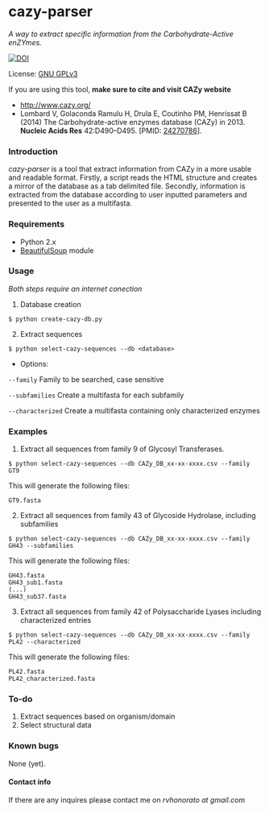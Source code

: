 # cazy-parser
*A way to extract specific information from the Carbohydrate-Active enZYmes.*

[![DOI](https://zenodo.org/badge/23946/rodrigovrgs/cazy-parser.svg)](https://zenodo.org/badge/latestdoi/23946/rodrigovrgs/cazy-parser)

License: [GNU GPLv3](https://www.gnu.org/licenses/gpl-3.0.html)

If you are using this tool, **make sure to cite and visit CAZy website**

* http://www.cazy.org/
* Lombard V, Golaconda Ramulu H, Drula E, Coutinho PM, Henrissat B (2014) The Carbohydrate-active enzymes database (CAZy) in 2013. **Nucleic Acids Res** 42:D490–D495. [PMID: [24270786](http://www.ncbi.nlm.nih.gov/sites/entrez?db=pubmed&cmd=search&term=24270786)].

### Introduction
 *cazy-parser* is a tool that extract information from CAZy in a more usable and readable format. Firstly, a script reads the HTML structure and creates a mirror of the database as a tab delimited file. Secondly, information is extracted from the database according to user inputted parameters and presented to the user as a multifasta.

### Requirements

* Python 2.x
* [BeautifulSoup](https://www.crummy.com/software/BeautifulSoup/) module

### Usage

*Both steps require an internet conection*

1) Database creation

`$ python create-cazy-db.py`

2) Extract sequences

`$ python select-cazy-sequences --db <database>`
* Options:

`--family` Family to be searched, case sensitive

`--subfamilies` Create a multifasta for each subfamily

`--characterized` Create a multifasta containing only characterized enzymes

### Examples

1) Extract all sequences from family 9 of Glycosyl Transferases.

`$ python select-cazy-sequences --db CAZy_DB_xx-xx-xxxx.csv --family GT9`

This will generate the following files:
```
GT9.fasta
```

2) Extract all sequences from family 43 of Glycoside Hydrolase, including subfamilies

`$ python select-cazy-sequences --db CAZy_DB_xx-xx-xxxx.csv --family GH43 --subfamilies`

This will generate the following files:

```
GH43.fasta
GH43_sub1.fasta
(...)
GH43_sub37.fasta
```

3) Extract all sequences from family 42 of Polysaccharide Lyases including characterized entries

`$ python select-cazy-sequences --db CAZy_DB_xx-xx-xxxx.csv --family PL42 --characterized`

This will generate the following files:

```
PL42.fasta
PL42_characterized.fasta
```

### To-do

1. Extract sequences based on organism/domain
2. Select structural data

### Known bugs

None (yet).

#### Contact info

If there are any inquires please contact me on *rvhonorato at gmail.com*
